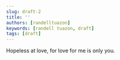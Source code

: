 ```yaml
---
slug: draft-2
title: ''
authors: [randelltuazon]
keywords: [randell tuazon, draft]
tags: [draft]
---
```


Hopeless at love, for love for me is only you.
